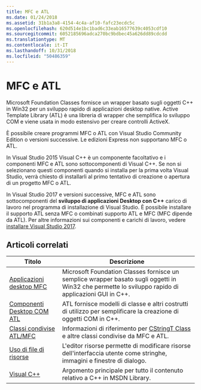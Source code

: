 ```yaml
---
title: MFC e ATL
ms.date: 01/24/2018
ms.assetid: 31b1a3a8-4154-4c4a-af10-fafc23ecdc5c
ms.openlocfilehash: 620d514e1bc1bad6c33eab16577639c4053cdf10
ms.sourcegitcommit: 6052185696adca270bc9bdbec45a626dd89cdcdd
ms.translationtype: MT
ms.contentlocale: it-IT
ms.lasthandoff: 10/31/2018
ms.locfileid: "50486359"
---
```

# <a name="mfc-and-atl"></a>MFC e ATL

Microsoft Foundation Classes fornisce un wrapper basato sugli oggetti C++ in Win32 per un sviluppo rapido di applicazioni desktop native. Active Template Library (ATL) è una libreria di wrapper che semplifica lo sviluppo COM e viene usata in modo estensivo per creare controlli ActiveX.

È possibile creare programmi MFC o ATL con Visual Studio Community Edition o versioni successive. Le edizioni Express non supportano MFC o ATL.

In Visual Studio 2015 Visual C++ è un componente facoltativo e i componenti MFC e ATL sono sottocomponenti di Visual C++. Se non si selezionano questi componenti quando si installa per la prima volta Visual Studio, verrà chiesto di installarli al primo tentativo di creazione o apertura di un progetto MFC o ATL.

In Visual Studio 2017 e versioni successive, MFC e ATL sono sottocomponenti del **sviluppo di applicazioni Desktop con C++** carico di lavoro nel programma di installazione di Visual Studio. È possibile installare il supporto ATL senza MFC o combinati supporto ATL e MFC (MFC dipende da ATL). Per altre informazioni sui componenti e carichi di lavoro, vedere [installare Visual Studio 2017](/visualstudio/install/install-visual-studio).

## <a name="related-articles"></a>Articoli correlati

|Titolo|Descrizione|
|-----------|-----------------|
|[Applicazioni desktop MFC](../mfc/mfc-desktop-applications.md)|Microsoft Foundation Classes fornisce un semplice wrapper basato sugli oggetti in Win32 che permette lo sviluppo rapido di applicazioni GUI in C++.|
|[Componenti Desktop COM ATL](../atl/atl-com-desktop-components.md)|ATL fornisce modelli di classe e altri costrutti di utilizzo per semplificare la creazione di oggetti COM in C++.|
|[Classi condivise ATL/MFC](../atl-mfc-shared/atl-mfc-shared-classes.md)|Informazioni di riferimento per [CStringT Class](../atl-mfc-shared/reference/cstringt-class.md) e altre classi condivise da MFC e ATL.|
|[Uso di file di risorse](../windows/working-with-resource-files.md)|L'editor risorse permette di modificare risorse dell'interfaccia utente come stringhe, immagini e finestre di dialogo.|
|[Visual C++](../visual-cpp-in-visual-studio.md)|Argomento principale per tutto il contenuto relativo a C++ in MSDN Library.|